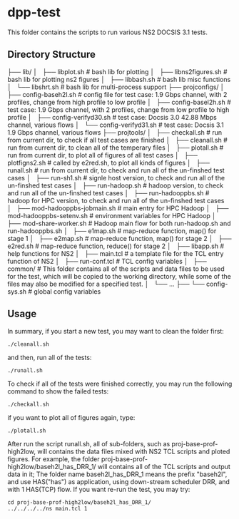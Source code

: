 dpp-test
========


This folder contains the scripts to run various NS2 DOCSIS 3.1 tests.


Directory Structure
-------------------

├── lib/
│   ├── libplot.sh          # bash lib for plotting
│   ├── libns2figures.sh    # bash lib for plotting ns2 figures
│   ├── libbash.sh          # bash lib misc functions
│   └── libshrt.sh          # bash lib for multi-process support
├── projconfigs/
│   ├── config-baseh2l.sh   # config file for test case: 1.9 Gbps channel, with 2 profiles, change from high profile to low profile
│   ├── config-basel2h.sh   # test case: 1.9 Gbps channel, with 2 profiles, change from low profile to high profile
│   ├── config-verifyd30.sh # test case: Docsis 3.0 42.88 Mbps channel, various flows
│   └── config-verifyd31.sh # test case: Docsis 3.1 1.9 Gbps channel, various flows
├── projtools/
│   ├── checkall.sh         # run from current dir, to check if all test cases are finished
│   ├── cleanall.sh         # run from current dir, to clean all of the temperary files
│   ├── plotall.sh          # run from current dir, to plot all of figures of all test cases
│   ├── plotfigns2.sh       # called by e2red.sh, to plot all kinds of figures
│   ├── runall.sh           # run from current dir, to check and run all of the un-finshed test cases
│   ├── run-sh1.sh          # signle host version, to check and run all of the un-finshed test cases
│   ├── run-hadoop.sh       # hadoop version, to check and run all of the un-finshed test cases
│   ├── run-hadooppbs.sh    # hadoop for HPC version, to check and run all of the un-finshed test cases
│   ├── mod-hadooppbs-jobmain.sh # main entry for HPC Hadoop
│   ├── mod-hadooppbs-setenv.sh  # environment variables for HPC Hadoop
│   ├── mod-share-worker.sh # Hadoop main flow for both run-hadoop.sh and run-hadooppbs.sh
│   ├── e1map.sh            # map-reduce function, map() for stage 1
│   ├── e2map.sh            # map-reduce function, map() for stage 2
│   ├── e2red.sh            # map-reduce function, reduce() for stage 2
│   ├── libapp.sh           # help functions for NS2
│   ├── main.tcl            # a template file for the TCL entry function of NS2
│   ├── run-conf.tcl        # TCL config variables
│   ├── common/             # This folder contains all of the scripts and data files to be used for the test, which will be copied to the working directory, while some of the files may also be modified for a specified test.
│   └── ...
├── 
└── config-sys.sh           # global config variables


Usage
-----

In summary, if you start a new test, you may want to clean the folder first:

    ./cleanall.sh

and then, run all of the tests:

    ./runall.sh

To check if all of the tests were finished correctly, you may run the following command to show the failed tests:

    ./checkall.sh

if you want to plot all of figures again, type:

    ./plotall.sh



After run the script runall.sh, all of sub-folders, such as proj-base-prof-high2low, will contains the data files mixed with NS2 TCL scripts and ploted figures.
For example, the folder proj-base-prof-high2low/baseh2l_has_DRR_1/ will contains all of the TCL scripts and output data in it;
The folder name baseh2l_has_DRR_1 means the prefix "baseh2l", and use HAS("has") as application, using down-stream scheduler DRR, and with 1 HAS(TCP) flow.
If you want re-run the test, you may try:

    cd proj-base-prof-high2low/baseh2l_has_DRR_1/
    ../../../../ns main.tcl 1
